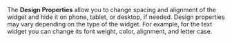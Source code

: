 The **Design Properties** allow you to change spacing and alignment of the widget and hide it on phone, tablet, or desktop, if needed. Design properties may vary depending on the type of the widget. For example, for the text widget you can change its font weight, color, alignment, and letter case.

